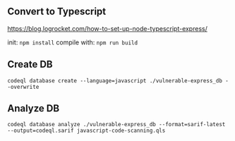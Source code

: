 ## Convert to Typescript
https://blog.logrocket.com/how-to-set-up-node-typescript-express/

init: `npm install`
compile with: `npm run build`

## Create DB
```
codeql database create --language=javascript ./vulnerable-express_db --overwrite
```

## Analyze DB
```
codeql database analyze ./vulnerable-express_db --format=sarif-latest --output=codeql.sarif javascript-code-scanning.qls
```